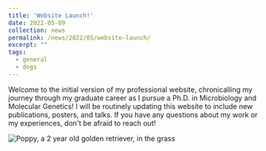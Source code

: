 ```yaml
---
title: 'Website Launch!'
date: 2022-05-09
collection: news
permalink: /news/2022/05/website-launch/
excerpt: ""
tags:
  - general
  - dogs
---
```


Welcome to the initial version of my professional website, chronicalling my journey through my graduate career as I pursue a Ph.D. in Microbiology and Molecular Genetics! I will be routinely updating this website to include new publications, posters, and talks. If you have any questions about my work or my experiences, don't be afraid to reach out!

<img src="photos/News_Photos/poppy-site-launch.png"
     alt="Poppy, a 2 year old golden retriever, in the grass"
     style="float: left; margin-right: 10px;" />